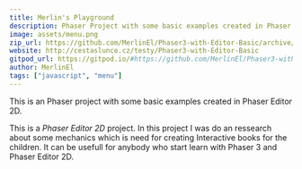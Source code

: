 ```yaml
---
title: Merlin's Playground
description: Phaser Project with some basic examples created in Phaser Editor 2D.
image: assets/menu.png
zip_url: https://github.com/MerlinEl/Phaser3-with-Editor-Basic/archive/refs/heads/master.zip
website: http://cestaslunce.cz/testy/Phaser3-with-Editor-Basic
gitpod_url: https://gitpod.io/#https://github.com/MerlinEl/Phaser3-with-Editor-Basic
author: MerlinEl
tags: ["javascript", "menu"]
---
```


This is an Phaser project with some basic examples created in Phaser Editor 2D.

This is a *Phaser Editor 2D* project.
In this project I was do an ressearch about some mechanics which is need 
for creating Interactive books for the children.
It can be usefull for anybody who start learn with Phaser 3 and Phaser Editor 2D.
